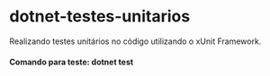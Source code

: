 # dotnet-testes-unitarios
Realizando testes unitários no código utilizando o xUnit Framework.

<h4>Comando para teste: dotnet test</h4>
